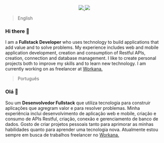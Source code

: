   <p align="center">
    <a href="https://www.linkedin.com/in/matheuspr/">
      <img src="https://img.shields.io/badge/-Matheus Ribeiro-blue?style=flat-square&logo=Linkedin&logoColor=white&link=https://www.linkedin.com/in/matheuspr/">
    </a>
    <a href="https://ribeiromatheus.github.io/portfolio">
      <img src="https://img.shields.io/badge/Portfolio-Matheus%20Ribeiro-blue">
    </a>
  </p>

> English
### Hi there 👋
I am a **Fullstack Developer** who uses technology to build applications that add value and to solve problems. My experience includes web and mobile application development, creation and consumption of Restful APIs, creation, connection and database management. I like to create personal projects both to improve my skills and to learn new technology. I am currently working on as freelancer at <a target="_blank" href="https://www.workana.com/freelancer/8fded6f07d872eef3def953c9c429bdb">Workana.</a>

> Português
### Olá 👋
Sou um **Desenvolvedor Fullstack** que utiliza tecnologia para construir aplicações que agregram valor e para resolver problemas. Minha experiência inclui desenvolvimento de aplicação web e mobile, criação e consumo de APIs Restful, criação, conexão e gerenciamento de banco de dados. Gosto de criar projetos pessoais tanto para aprimorar as minhas habilidades quanto para aprender uma tecnologia nova. Atualmente estou sempre em busca de trabalhos freelancer no <a target="_blank" href="https://www.workana.com/freelancer/8fded6f07d872eef3def953c9c429bdb">Workana.</a>

<!--
**ribeiromatheus/ribeiromatheus** is a ✨ _special_ ✨ repository because its `README.md` (this file) appears on your GitHub profile.

Here are some ideas to get you started:

- 🔭 I’m currently working on ...
- 🌱 I’m currently learning ...
- 👯 I’m looking to collaborate on ...
- 🤔 I’m looking for help with ...
- 💬 Ask me about ...
- 📫 How to reach me: ...
- 😄 Pronouns: ...
- ⚡ Fun fact: ...
-->
